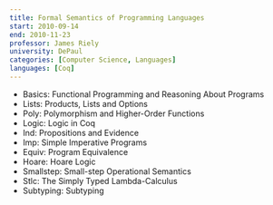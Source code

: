 ```yaml
---
title: Formal Semantics of Programming Languages
start: 2010-09-14
end: 2010-11-23
professor: James Riely
university: DePaul
categories: [Computer Science, Languages]
languages: [Coq]
---
```

- Basics: Functional Programming and Reasoning About Programs
- Lists: Products, Lists and Options
- Poly: Polymorphism and Higher-Order Functions
- Logic: Logic in Coq
- Ind: Propositions and Evidence
- Imp: Simple Imperative Programs
- Equiv: Program Equivalence
- Hoare: Hoare Logic
- Smallstep: Small-step Operational Semantics
- Stlc: The Simply Typed Lambda-Calculus
- Subtyping: Subtyping
